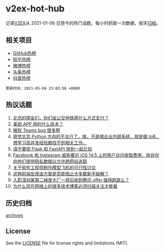 # v2ex-hot-hub

 记录[V2EX](https://www.v2ex.com/)从 2021-01-06 日至今的热门话题。每小时抓取一次数据，按天[归档](archives)。
 
 ## 相关项目

- [GitHub热榜](https://github.com/lonnyzhang423/github-hot-hub)
- [知乎热榜](https://github.com/lonnyzhang423/zhihu-hot-hub)
- [微博热榜](https://github.com/lonnyzhang423/weibo-hot-hub)
- [头条热榜](https://github.com/lonnyzhang423/toutiao-hot-hub)
- [抖音热榜](https://github.com/lonnyzhang423/douyin-hot-hub)


 `更新时间：2021-05-04 23:03:58 +0800`

## 热议话题

1. [北京的朋友们，你们坐公交地铁用什么方式支付？](https://www.v2ex.com/t/774819)
1. [美团 APP 用的什么技术？](https://www.v2ex.com/t/774833)
1. [微软 Teams bug 很多啊](https://www.v2ex.com/t/774801)
1. [感觉北京 Python 方向的不太行了，唉，不是做企业内部系统，就是做 toB，想学习高并发经验都找不到相关工作。](https://www.v2ex.com/t/774840)
1. [请不要把 Flask 和 FastAPI 放到一起比较](https://www.v2ex.com/t/774831)
1. [Facebook 和 Instagram 威胁要对 iOS 14.5 上的用户访问收取费用，除非你向他们提供隐私数据以允许跨网站追踪](https://www.v2ex.com/t/774864)
1. [关于软件工程师制作模型飞机的可行性讨论](https://www.v2ex.com/t/774806)
1. [这种前端反爬虫方案是否能阻止大多数新手破解？](https://www.v2ex.com/t/774807)
1. [入职深圳某第二梯度大厂一周后收到腾讯 offer,值得跑路么？](https://www.v2ex.com/t/774799)
1. [为什么现在网络上的很多技术博客必须扫描关注才能看](https://www.v2ex.com/t/774882)

## 历史归档

[archives](archives)

## License

See the [LICENSE](LICENSE) file for license rights and limitations (MIT).
